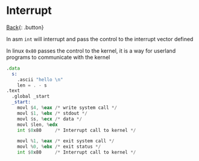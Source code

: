 # Interrupt

[Back](../../index.md#assembler){: .button}

In asm `int` will interrupt and pass the control to the interrupt vector defined

In linux `0x80` passes the control to the kernel, it is a way for userland programs to communicate with the kernel

```asm
.data
  s:
    .ascii "hello \n"
    len = . - s
.text
  .global _start
  _start:
    movl $4, %eax /* write system call */
    movl $1, %ebx /* stdout */
    movl $s, %ecx /* data */
    movl $len, %edx
    int $0x80     /* Interrupt call to kernel */

    movl %1, %eax /* exit system call */
    movl %0, %ebx /* exit status */
    int $0x80     /* Interrupt call to kernel */
```
